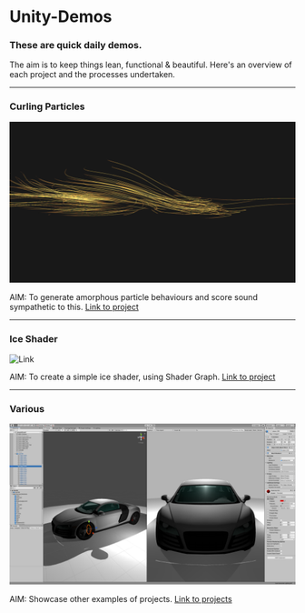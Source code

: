 # Unity-Demos

### These are quick daily demos. 
The aim is to keep things lean, functional & beautiful. Here's an overview of each project and the processes undertaken.

---

### Curling Particles 

![Link](Particles_Curl_02/Screenshots/00_Screenshot_Par-Cur_2020-10-29.png)

AIM: To generate amorphous particle behaviours and score sound sympathetic to this. [Link to project](https://github.com/RichieWallett/Unity-Demos/tree/main/Particles_Curl_02)

---

### Ice Shader

![Link](Ice_Shader_01/Recordings/image_001_0001.png)

AIM: To create a simple ice shader, using Shader Graph.
[Link to project](https://github.com/RichieWallett/Unity-Demos/tree/main/Ice_Shader_01)

---

### Various

![Link](https://github.com/RichieWallett/Unity-Demos/blob/main/Various/Screenshots/Unity_R8_Test_00.png)

AIM: Showcase other examples of projects. [Link to projects](https://github.com/RichieWallett/Unity-Demos/tree/main/Various)

